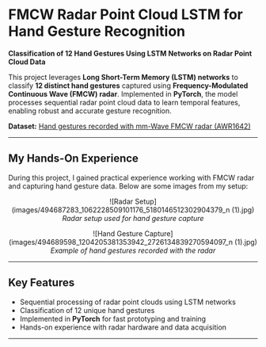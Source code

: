# FMCW Radar Point Cloud LSTM for Hand Gesture Recognition

**Classification of 12 Hand Gestures Using LSTM Networks on Radar Point Cloud Data**

This project leverages **Long Short-Term Memory (LSTM) networks** to classify **12 distinct hand gestures** captured using **Frequency-Modulated Continuous Wave (FMCW) radar**. Implemented in **PyTorch**, the model processes sequential radar point cloud data to learn temporal features, enabling robust and accurate gesture recognition.

**Dataset:** [Hand gestures recorded with mm-Wave FMCW radar (AWR1642)](https://ieee-dataport.org/open-access/hand-gestures-recorded-mm-wave-fmcw-radar-awr1642)

---

## My Hands-On Experience

During this project, I gained practical experience working with FMCW radar and capturing hand gesture data. Below are some images from my setup:

<div align="center">

![Radar Setup](images/494687283_1062228509101176_5180146512302904379_n (1).jpg)  
*Radar setup used for hand gesture capture*

![Hand Gesture Capture](images/494689598_1204205381353942_2726134839270594097_n (1).jpg)  
*Example of hand gestures recorded with the radar*

</div>

---

## Key Features

- Sequential processing of radar point clouds using LSTM networks  
- Classification of 12 unique hand gestures  
- Implemented in **PyTorch** for fast prototyping and training  
- Hands-on experience with radar hardware and data acquisition  

---


